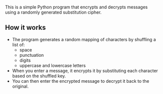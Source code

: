 This is a simple Python program that encrypts and decrypts messages using a randomly generated substitution cipher.

## How it works

- The program generates a random mapping of characters by shuffling a list of:
  - space
  - punctuation
  - digits
  - uppercase and lowercase letters
- When you enter a message, it encrypts it by substituting each character based on the shuffled key.
- You can then enter the encrypted message to decrypt it back to the original.
